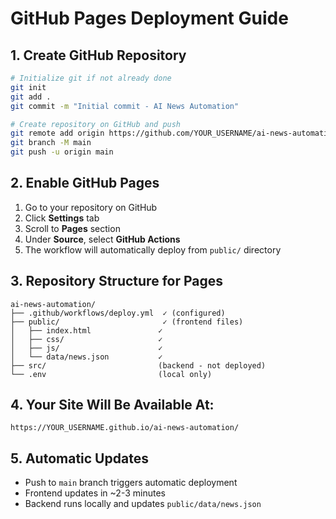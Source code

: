 # GitHub Pages Deployment Guide

## 1. Create GitHub Repository
```bash
# Initialize git if not already done
git init
git add .
git commit -m "Initial commit - AI News Automation"

# Create repository on GitHub and push
git remote add origin https://github.com/YOUR_USERNAME/ai-news-automation.git
git branch -M main
git push -u origin main
```

## 2. Enable GitHub Pages
1. Go to your repository on GitHub
2. Click **Settings** tab
3. Scroll to **Pages** section
4. Under **Source**, select **GitHub Actions**
5. The workflow will automatically deploy from `public/` directory

## 3. Repository Structure for Pages
```
ai-news-automation/
├── .github/workflows/deploy.yml  ✓ (configured)
├── public/                       ✓ (frontend files)
│   ├── index.html               ✓
│   ├── css/                     ✓
│   ├── js/                      ✓
│   └── data/news.json           ✓
├── src/                         (backend - not deployed)
└── .env                         (local only)
```

## 4. Your Site Will Be Available At:
`https://YOUR_USERNAME.github.io/ai-news-automation/`

## 5. Automatic Updates
- Push to `main` branch triggers automatic deployment
- Frontend updates in ~2-3 minutes
- Backend runs locally and updates `public/data/news.json`
